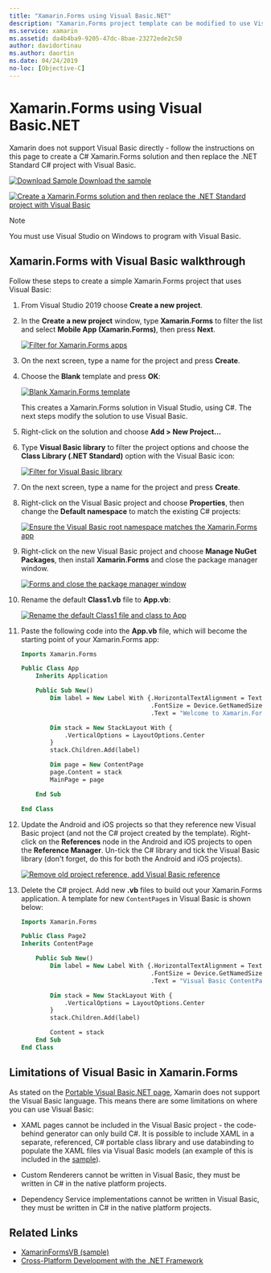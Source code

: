 ```yaml
---
title: "Xamarin.Forms using Visual Basic.NET"
description: "Xamarin.Forms project template can be modified to use Visual Basic for the main assembly, effectively allowing you to build cross-platform mobile apps using VB.NET."
ms.service: xamarin
ms.assetid: da4b4ba9-9205-47dc-8bae-23272ede2c50
author: davidortinau
ms.author: daortin
ms.date: 04/24/2019
no-loc: [Objective-C]
---
```

# Xamarin.Forms using Visual Basic.NET

Xamarin does not support Visual Basic directly - follow the instructions on
this page to create a C# Xamarin.Forms solution and then replace the
.NET Standard C# project with Visual Basic.

[![Download Sample](~/media/shared/download.png) Download the sample](/samples/xamarin/mobile-samples/visualbasic-xamarinformsvb/)

[![Create a Xamarin.Forms solution and then replace the .NET Standard project with Visual Basic](xamarin-forms-images/hero-sml.png)](xamarin-forms-images/hero.png#lightbox)

> [!NOTE]
> You must use Visual Studio on Windows to program with Visual Basic.

## Xamarin.Forms with Visual Basic walkthrough

Follow these steps to create a simple Xamarin.Forms project that uses Visual Basic:

1. From Visual Studio 2019 choose **Create a new project**.

2. In the **Create a new project** window, type **Xamarin.Forms** to filter the list and select **Mobile App (Xamarin.Forms)**, then press **Next**.

    [![Filter for Xamarin.Forms apps](xamarin-forms-images/02-sml.png)](xamarin-forms-images/02.png#lightbox)

3. On the next screen, type a name for the project and press **Create**.

4. Choose the **Blank** template and press **OK**:

    [![Blank Xamarin.Forms template](xamarin-forms-images/04-sml.png)](xamarin-forms-images/04.png#lightbox)

    This creates a Xamarin.Forms solution in Visual Studio, using C#. The next steps modify the solution to use Visual Basic.

5. Right-click on the solution and choose **Add > New Project...**

6. Type **Visual Basic library** to filter the project options and choose the **Class Library (.NET Standard)** option with the Visual Basic icon:

    [![Filter for Visual Basic library](xamarin-forms-images/06-sml.png)](xamarin-forms-images/06.png#lightbox)

7. On the next screen, type a name for the project and press **Create**.

8. Right-click on the Visual Basic project and choose **Properties**, then
  change the **Default namespace** to match the existing C# projects:

    [![Ensure the Visual Basic root namespace matches the Xamarin.Forms app](xamarin-forms-images/07a-sml.png)](xamarin-forms-images/07a.png#lightbox)

9. Right-click on the new Visual Basic project and choose **Manage NuGet Packages**,
then install **Xamarin.Forms** and close the package manager window.

    [![Forms and close the package manager window](xamarin-forms-images/07b-sml.png)](xamarin-forms-images/07b.png#lightbox)

10. Rename the default **Class1.vb** file to **App.vb**:

    [![Rename the default Class1 file and class to App](xamarin-forms-images/08.png)](xamarin-forms-images/08.png#lightbox)

11. Paste the following code into the **App.vb** file, which will become the starting
point of your Xamarin.Forms app:

    ```vb
    Imports Xamarin.Forms

    Public Class App
        Inherits Application

        Public Sub New()
            Dim label = New Label With {.HorizontalTextAlignment = TextAlignment.Center,
                                        .FontSize = Device.GetNamedSize(NamedSize.Medium, GetType(Label)),
                                        .Text = "Welcome to Xamarin.Forms with Visual Basic.NET"}

            Dim stack = New StackLayout With {
                .VerticalOptions = LayoutOptions.Center
            }
            stack.Children.Add(label)

            Dim page = New ContentPage
            page.Content = stack
            MainPage = page

        End Sub

    End Class
    ```

12. Update the Android and iOS projects so that they reference new Visual Basic project (and not the C# project created by the template).
Right-click on the **References** node in the Android and iOS projects to open the
**Reference Manager**. Un-tick the C# library and tick the Visual Basic library
(don't forget, do this for both the Android and iOS projects).

    [![Remove old project reference, add Visual Basic reference](xamarin-forms-images/10-sml.png)](xamarin-forms-images/10.png#lightbox)

13. Delete the C# project. Add new **.vb** files to build out your
Xamarin.Forms application. A template for new `ContentPage`s in Visual Basic
is shown below:

    ```vb
    Imports Xamarin.Forms

    Public Class Page2
    Inherits ContentPage

        Public Sub New()
            Dim label = New Label With {.HorizontalTextAlignment = TextAlignment.Center,
                                        .FontSize = Device.GetNamedSize(NamedSize.Medium, GetType(Label)),
                                        .Text = "Visual Basic ContentPage"}

            Dim stack = New StackLayout With {
                .VerticalOptions = LayoutOptions.Center
            }
            stack.Children.Add(label)

            Content = stack
        End Sub
    End Class
    ```

## Limitations of Visual Basic in Xamarin.Forms

As stated on the [Portable Visual Basic.NET page](~/cross-platform/platform/visual-basic/index.md),
Xamarin does not support the Visual Basic language. This means there are some limitations
on where you can use Visual Basic:

- XAML pages cannot be included in the Visual Basic project - the code-behind generator can only build C#. It is possible to include XAML in a separate, referenced, C# portable class library and use databinding to populate the XAML files via Visual Basic models (an example of this is included in the [sample](https://github.com/xamarin/mobile-samples/tree/master/VisualBasic/XamarinFormsVB)).

- Custom Renderers cannot be written in Visual Basic, they must be written in C# in the native platform projects.

- Dependency Service implementations cannot be written in Visual Basic, they must be written in C# in the native platform projects.

## Related Links

- [XamarinFormsVB (sample)](/samples/xamarin/mobile-samples/visualbasic-xamarinformsvb/)
- [Cross-Platform Development with the .NET Framework](/dotnet/standard/cross-platform/)